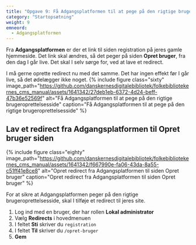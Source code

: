```yaml
---
title: "Opgave 9: Få Adgangsplatformen til at pege på den rigtige brugeroprettelsesside"
category: "Startopsætning"
weight: 9
emneord:
  - Adgangsplatformen
---
```

Fra **Adgangsplatformen** er der et link til siden registration på jeres gamle hjemmeside. Det link skal ændres, så det peger på siden **Opret bruger**, fra den dag I går live. Det skal I selv sørge for, ved at lave et redirect. 

I må gerne oprette redirect nu med det samme. Det har ingen effekt før I går live, så det ødelægger ikke noget.
{% include figure class="sixty" image_path="https://github.com/danskernesdigitalebibliotek/folkebibliotekernes_cms_manual/assets/1641342/27deb1eb-6372-4d24-beff-47b36e52569f" alt="Få Adgangsplatformen til at pege på den rigtige brugeroprettelsesside" caption="Få Adgangsplatformen til at pege på den rigtige brugeroprettelsesside" %}

## Lav et redirect fra Adgangsplatformen til Opret bruger siden
{% include figure class="eighty" image_path="https://github.com/danskernesdigitalebibliotek/folkebibliotekernes_cms_manual/assets/1641342/f667990e-fa06-43da-8a55-c51ff41e8ce8" alt="Opret redirect fra Adgangsplatformen til siden Opret bruger" caption="Opret redirect fra Adgangsplatformen til siden Opret bruger" %}

For at sikre at Adgangsplatformen peger på den rigtige brugeroprettelsesside, skal I tilføje et redirect til jeres site.
1. Log ind med en bruger, der har rollen **Lokal administrator**
2.	Vælg **Redirects** i hovedmenuen
3.	I feltet **Sti** skriver du `registration`
4.	I feltet **Til** skriver du `/opret-bruger`
5.	**Gem**

